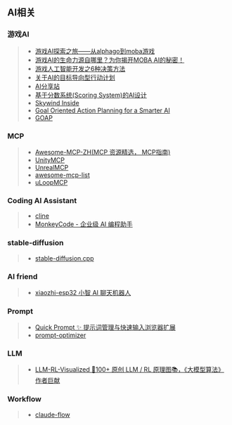 ## AI相关

### 游戏AI  
>* [游戏AI探索之旅——从alphago到moba游戏](https://www.cnblogs.com/qcloud1001/p/9511640.html)  
>* [游戏AI的生命力源自哪里？为你揭开MOBA AI的秘密！](https://www.cnblogs.com/qcloud1001/p/9214270.html)  
>* [游戏人工智能开发之6种决策方法](https://www.gameres.com/467913.html)  
>* [关于AI的目标导向型行动计划](http://gamerboom.com/archives/83622)  
>* [AI分享站](http://www.aisharing.com/)  
>* [基于分数系统(Scoring System)的AI设计](http://www.aisharing.com/archives/42)  
>* [Skywind Inside](http://www.skywind.me/blog/)  
>* [Goal Oriented Action Planning for a Smarter AI](https://gamedevelopment.tutsplus.com/tutorials/goal-oriented-action-planning-for-a-smarter-ai--cms-20793)  
>* [GOAP](http://alumni.media.mit.edu/~jorkin/goap.html)  

### MCP  
>* [Awesome-MCP-ZH(MCP 资源精选， MCP指南)](https://github.com/yzfly/Awesome-MCP-ZH)  
>* [UnityMCP](https://github.com/Arodoid/UnityMCP)  
>* [UnrealMCP](https://github.com/kvick-games/UnrealMCP)  
>* [awesome-mcp-list](https://github.com/MobinX/awesome-mcp-list)
>* [uLoopMCP](https://github.com/hatayama/uLoopMCP/)  

### Coding AI Assistant  
>* [cline](https://github.com/cline/cline)
>* [MonkeyCode - 企业级 AI 编程助手](https://github.com/chaitin/MonkeyCode?tab=readme-ov-file)  

### stable-diffusion  
>* [stable-diffusion.cpp](https://github.com/leejet/stable-diffusion.cpp)  

### AI friend  
>* [xiaozhi-esp32 小智 AI 聊天机器人](https://github.com/78/xiaozhi-esp32)

### Prompt  
>* [Quick Prompt ✨ 提示词管理与快速输入浏览器扩展](https://github.com/wenyuanw/quick-prompt)
>* [prompt-optimizer](https://github.com/linshenkx/prompt-optimizer)  

### LLM  
>* [LLM-RL-Visualized 🌟100+ 原创 LLM / RL 原理图📚，《大模型算法》作者巨献](https://github.com/changyeyu/LLM-RL-Visualized)

### Workflow  
>* [claude-flow](https://github.com/ruvnet/claude-flow)  
